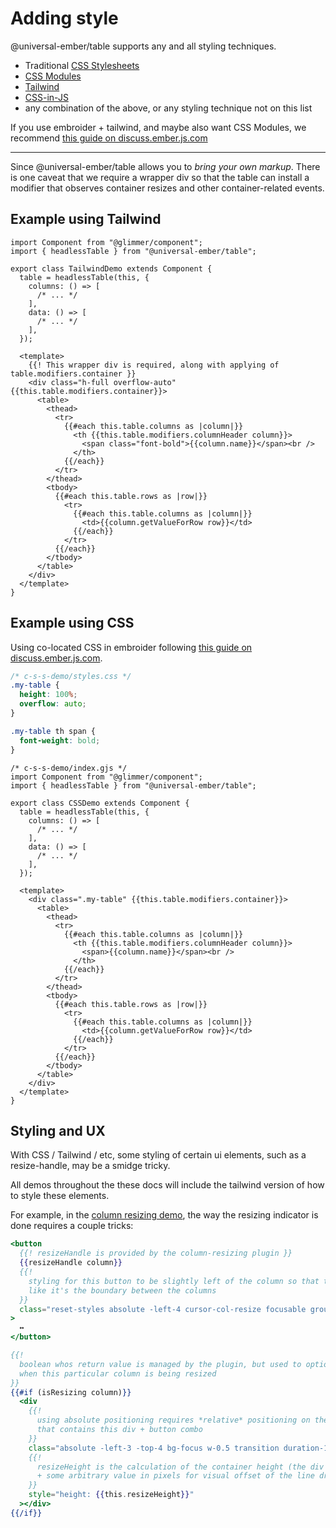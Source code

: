 # Adding style

@universal-ember/table supports any and all styling techniques.

- Traditional [CSS Stylesheets][css-stylesheets]
- [CSS Modules][css-modules]
- [Tailwind][css-tailwind]
- [CSS-in-JS][css-in-js]
- any combination of the above, or any styling technique not on this list

If you use embroider + tailwind, and maybe also want CSS Modules, we recommend [this guide on discuss.ember.js.com][guide-modern-css]

[css-stylesheets]: https://developer.mozilla.org/en-US/docs/Web/CSS
[css-modules]: https://github.com/css-modules/css-modules
[css-tailwind]: https://tailwindcss.com/
[css-in-js]: https://github.com/rajasegar/ember-csz
[guide-modern-css]: https://discuss.emberjs.com/t/ember-modern-css/19614

<hr />

Since @universal-ember/table allows you to _bring your own markup_.
There is one caveat that we require a wrapper div so that the table can install a modifier that observes container resizes and other container-related events.

## Example using Tailwind

```gjs
import Component from "@glimmer/component";
import { headlessTable } from "@universal-ember/table";

export class TailwindDemo extends Component {
  table = headlessTable(this, {
    columns: () => [
      /* ... */
    ],
    data: () => [
      /* ... */
    ],
  });

  <template>
    {{! This wrapper div is required, along with applying of table.modifiers.container }}
    <div class="h-full overflow-auto" {{this.table.modifiers.container}}>
      <table>
        <thead>
          <tr>
            {{#each this.table.columns as |column|}}
              <th {{this.table.modifiers.columnHeader column}}>
                <span class="font-bold">{{column.name}}</span><br />
              </th>
            {{/each}}
          </tr>
        </thead>
        <tbody>
          {{#each this.table.rows as |row|}}
            <tr>
              {{#each this.table.columns as |column|}}
                <td>{{column.getValueForRow row}}</td>
              {{/each}}
            </tr>
          {{/each}}
        </tbody>
      </table>
    </div>
  </template>
}
```

## Example using CSS

Using co-located CSS in embroider following [this guide on discuss.ember.js.com][guide-modern-css].

```css
/* c-s-s-demo/styles.css */
.my-table {
  height: 100%;
  overflow: auto;
}

.my-table th span {
  font-weight: bold;
}
```

```gjs
/* c-s-s-demo/index.gjs */
import Component from "@glimmer/component";
import { headlessTable } from "@universal-ember/table";

export class CSSDemo extends Component {
  table = headlessTable(this, {
    columns: () => [
      /* ... */
    ],
    data: () => [
      /* ... */
    ],
  });

  <template>
    <div class=".my-table" {{this.table.modifiers.container}}>
      <table>
        <thead>
          <tr>
            {{#each this.table.columns as |column|}}
              <th {{this.table.modifiers.columnHeader column}}>
                <span>{{column.name}}</span><br />
              </th>
            {{/each}}
          </tr>
        </thead>
        <tbody>
          {{#each this.table.rows as |row|}}
            <tr>
              {{#each this.table.columns as |column|}}
                <td>{{column.getValueForRow row}}</td>
              {{/each}}
            </tr>
          {{/each}}
        </tbody>
      </table>
    </div>
  </template>
}
```

## Styling and UX

With CSS / Tailwind / etc, some styling of certain ui elements, such as a resize-handle, may be a smidge tricky.

All demos throughout the these docs will include the tailwind version of how to style these elements.

For example, in the [column resizing demo](/docs/plugins/column-resizing),
the way the resizing indicator is done requires a couple tricks:

```hbs
<button
  {{! resizeHandle is provided by the column-resizing plugin }}
  {{resizeHandle column}}
  {{!
    styling for this button to be slightly left of the column so that the button looks
    like it's the boundary between the columns
  }}
  class="reset-styles absolute -left-4 cursor-col-resize focusable group-first:hidden"
>
  ↔
</button>

{{!
  boolean whos return value is managed by the plugin, but used to optionally show a div
  when this particular column is being resized
}}
{{#if (isResizing column)}}
  <div
    {{!
      using absolute positioning requires *relative* positioning on the `th`
      that contains this div + button combo
    }}
    class="absolute -left-3 -top-4 bg-focus w-0.5 transition duration-150"
    {{!
      resizeHeight is the calculation of the container height (the div around the table)
      + some arbitrary value in pixels for visual offset of the line drawn by this div.
    }}
    style="height: {{this.resizeHeight}}"
  ></div>
{{/if}}
```
